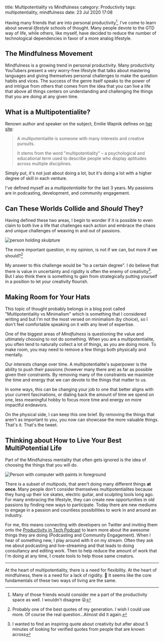 title: Multipotentiality vs Mindfulness
category: Productivity
tags: multipotentiality, mindfulness
date: 23 Jul 2020 17:08

Having many friends that are into personal productivity[^1], I've come to learn about several _lifestyle_ schools of thought. Many people devote to the GTD way of life, while others, like myself, have decided to reduce the number of technological dependencies in favor of a more analog lifestyle.

## The Mindfulness Movement

Mindfulness is a growing trend in personal productivity. Many productivity YouTubers present a very worry-free lifestyle that talks about mastering languages and giving themselves personal challenges to make the question habits and vices. The success of the genre itself speaks to the power of and intrigue from others that comes from the idea that you can live a life that above all things centers on understanding and challenging the things that you are doing at any given time.


## What is a Multipotentialite?

Renown author and speaker on the subject, Emilie Wapnik defines on [her site][puttylike]:

> A multipotentialite is someone with many interests and creative pursuits.
>
> It stems from the word "multipotentiality" – a psychological and educational term used to describe people who display aptitudes across multiple disciplines.

Simply put, it's not just about doing a lot, but it's doing a lot with a higher degree of skill in each venture.

I've defined myself as a _multipotentialite_ for the last 3 years. My passions are in podcasting, development, and community engagement.


## Can These Worlds Collide and _Should_ They?

Having defined these two areas, I begin to wonder if it is possible to even claim to both live a life that challenges each action and embrace the chaos and unique challenges of weaving in and out of passions.

![person holding skulpture](https://s3-us-west-2.amazonaws.com/kjaymiller/images/creative-female-artist-with-painted-vase-in-modern-studio-3817583.jpg)

The more important question, in my opinion, is not if we can, but more if we should?[^3]

My answer to this challenge would be "to a certain degree". I do believe that there is value in uncertainty and rigidity is often the enemy of creativity[^2]. But I also think there is something to gain from strategically putting yourself in a position to let your creativity flourish.

## Making Room for Your Hats

This topic of thought probably belongs in a blog post called "Multipotentiality vs Minimalism" which is something that I considered writing and but I'm not the most versed on minimalism (by choice), so I don't feel comfortable speaking on it with any level of expertise.

One of the biggest areas of _Mindfulness_ is questioning the value and ultimately choosing to not do something. When you are a multipotentialite, you often tend to naturally collect a lot of things, as you are doing more. To make room, you may need to remove a few things both physically and mentally. 

Our interests change over time. A multipotentialite's superpower is the ability to push their passions (however many there are) as far as possible given their constraints. By removing many of the constraints we maximize the time and energy that we can devote to the things that matter to us.

In some ways, this can be changing your job to one that better aligns with your current fascinations, or dialing back the amount of time we spend on one, less meaningful hobby to focus more time and energy on more impactful endeavors.

On the physical side, I can keep this one brief. By removing the things that aren't as important to you, you now can showcase the more valuable things. That's it. That's the tweet.

## Thinking about How to Live Your Best MultiPotential Life

Part of the Mindfulness mentality that often gets ignored is the idea of choosing the things that you will do.

![Person with computer with paints in foreground](https://s3-us-west-2.amazonaws.com/kjaymiller/images/photo-of-a-woman-thinking-941555.jpg)

There is a subset of _multipods_, that aren't doing many different things **at once**. Many people don't consider themselves multipotentialites because they hung up their ice skates, electric guitar, and sculpting tools long ago. For many embracing the lifestyle, they can create new opportunities in old passions by finding new ways to participate. Today there are new mediums to engage in a passion and countless possibilities to work in and around an industry.

For me, this means connecting with developers on Twitter and inviting them onto the [Productivity in Tech Podcast] to learn more about the awesome things they are doing (Podcasting and Community Engagement). When I hear of something new, I play around with it on my stream. Often they ask me about podcasting and live-streaming and that leads to doing consultancy and editing work. Then to help reduce the amount of work that I'm doing at any time, I create tools to help those same creators.

---

At the heart of multipotentiality, there is a need for flexibility. At the heart of mindfulness, there is a need for a lack of rigidity. 🤔 It seems like the core fundamentals of these two ways of living are the same.

[^1]: Many of those friends would consider me a part of the productivity space as well. I wouldn't disagree 😜

[^2]: I wanted to find an inspiring quote about creativity but after about 5 minutes of looking for verified quotes from people that are known across 

[^3]: Probably one of the best quotes of my generation. I wish I could use more. Of course the real question...Almost did it again. 

[^4]: Photo by [Andrea Piacquadio](https://www.pexels.com/@olly) from [Pexels](https://www.pexels.com/photo/photo-of-a-woman-thinking-941555/?utm_content=attributionCopyText&utm_medium=referral&utm_source=pexels)

[puttylike]: https://puttylike.com/terminology/
[Productivity in Tech Podcast]: https://podcast.productivityintech.com

